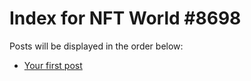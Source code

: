 # Index for NFT World #8698
Posts will be displayed in the order below:

- [Your first post](./001-first.md)

